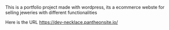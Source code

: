 This is a portfolio project made with wordpress, its a ecommerce webste for selling jeweries with different functionalities

Here is the URL https://dev-necklace.pantheonsite.io/
